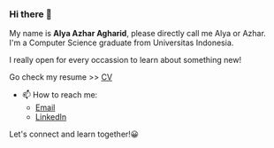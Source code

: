 ### Hi there 👋

My name is **Alya Azhar Agharid**, please directly call me Alya or Azhar.  
I'm a Computer Science graduate from Universitas Indonesia.  
  
I really open for every occassion to learn about something new!

Go check my resume >> [CV](https://drive.google.com/file/d/14gpR0BGxm9WTavAJkATRKV3acVF-0Z03/view?usp=sharing)

- 📫 How to reach me: 
  - [Email](mailto:alyazhar.agh@gmail.com)
  - [LinkedIn](https://www.linkedin.com/in/alyazharr/)

Let's connect and learn together!😀
